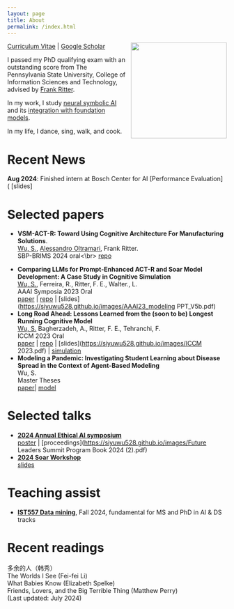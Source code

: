 ```yaml
---
layout: page
title: About
permalink: /index.html
---
```

<p><img style="float:right; padding-left:10px" src="http://Siyuwu528.github.io/images/image.jpg" width="220" height="220" /></p>
<a href="https://siyuwu528.github.io/images/Siyu Wu_Resume_AI_V4.pdf">Curriculum Vitae</a> | <a href="https://scholar.google.com/citations?user=wFLFQeoAAAAJ&hl=zh-CN">Google Scholar</a> <br>

I passed my PhD qualifying exam with an outstanding score from The Pennsylvania State University, College of Information Sciences and Technology, advised by <a href="https://www.frankritter.com/ritter.html">Frank Ritter</a>.

In my work, I study <a href="http://Siyuwu528.github.io/images/CBI_intern_Wu_V2.pdf">neural symbolic AI</a> and its <a href="http://Siyuwu528.github.io/images/NeSyAI-ACS-2024_extended.pdf" target="_blank">integration with foundation models</a>.


In my life, I dance, sing, walk, and cook.
# Recent News
<!---- **July 2024**: paper **VSM-ACT-R: Toward Using Cognitive Architecture For Manufacturing Solutions**.<br> <u>Wu, S.</u>, <a href="https://carnegiebosch.cmu.edu/team/bios/oltramari-alessandro.html">Alessandro Oltramari</a>, Frank Ritter, get accepted to 
17th International Conference on Social Computing, Behavioral-Cultural Modeling & Prediction and Behavior Representation in Modeling and Simulation (SBP-BRIMs) for oral presentation.--->
 **Aug 2024**: Finished intern at Bosch Center for AI
 [Performance Evaluation] (
 [slides]
# Selected papers
- **VSM-ACT-R: Toward Using Cognitive Architecture For Manufacturing Solutions**.<br>
<u>Wu, S.</u>, <a href="https://carnegiebosch.cmu.edu/team/bios/oltramari-alessandro.html">Alessandro Oltramari</a>, Frank Ritter.
<br>SBP-BRIMS 2024 oral<\br>
    [repo](https://github.com/SiyuWu528/VSM-ACT-R) 
<!---[slides](https://siyuwu528.github.io/images/AAAI23_modeling PPT_V5b.pdf)--->
- **Comparing LLMs for Prompt-Enhanced ACT-R and Soar Model Development: A Case Study in Cognitive Simulation** <br>
  <u>Wu, S.</u>, Ferreira, R., Ritter, F. E., Walter., L.<br>
  AAAI Symposia 2023 Oral<br>
    [paper](https://ojs.aaai.org/index.php/AAAI-SS/article/view/27710) |
    [repo](https://github.com/SiyuWu528/GPT-DriveBus) |
    [slides](https://siyuwu528.github.io/images/AAAI23_modeling PPT_V5b.pdf)
- **Long Road Ahead: Lessons Learned from the (soon to be) Longest Running Cognitive Model** <br>
  <u>Wu, S.</u> Bagherzadeh, A., Ritter, F. E., Tehranchi, F.<br>
  ICCM 2023 Oral<br>
    [paper](https://www.frankritter.com/papers/wuBRT23.pdf) |
    [repo](https://github.com/SiyuWu528/DriveBus) |
    [slides](https://siyuwu528.github.io/images/ICCM 2023.pdf) |
    [simulation](https://pennstateoffice365-my.sharepoint.com/:v:/r/personal/sfw5621_psu_edu/Documents/DriveBus_2023/3.%20data_collection/Model%20A%20play%20the%20game%20recording.MOV?csf=1&web=1&e=Fbrijw&nav=eyJwbGF5YmFja09wdGlvbnMiOnt9LCJyZWZlcnJhbEluZm8iOnsicmVmZXJyYWxBcHAiOiJTdHJlYW1XZWJBcHAiLCJyZWZlcnJhbE1vZGUiOiJtaXMiLCJyZWZlcnJhbFZpZXciOiJwb3N0cm9sbC1jb3B5bGluayIsInJlZmVycmFsUGxheWJhY2tTZXNzaW9uSWQiOiI1ZWEyNDBiYS1iZmY1LTQ4M2YtODZiYi03ZjgyMzlhNGIyYmMifX0%3D)
- **Modeling a Pandemic: Investigating Student Learning about Disease Spread in the Context of Agent-Based Modeling** <br>
Wu, S. <br>
Master Theses <br>
[paper](https://www.proquest.com/docview/2715316973?pq-origsite=gscholar&fromopenview=true&sourcetype=Dissertations%20&%20Theses)|
[model](https://ccl.northwestern.edu/theorybuilding/Siyu-Intervention/Model5Disease.html)

# Selected talks
- **<a href="https://midas.umich.edu/future-leaders-summit-2024/">2024 Annual Ethical AI symposium</a>** <br>
     [poster](https://siyuwu528.github.io/images/V4_AI-WEEK-2024-LLM-ACT-R-1.pdf) |
     [proceedings](https://siyuwu528.github.io/images/Future Leaders Summit Program Book 2024 (2).pdf)
- **<a href="https://integratedcognition.ai/news/2024-soar-workshop-29-may/">2024 Soar Workshop</a>** <br>
     [slides](https://siyuwu528.github.io/images/SoarPresentation_Wu.pdf)<br>

# Teaching assist
- **<a href="https://bulletins.psu.edu/university-course-descriptions/graduate/ist/">IST557 Data mining</a>**, Fall 2024, fundamental for MS and PhD in AI & DS tracks

# Recent readings
多余的人（韩秀）<br>
The Worlds I See (Fei-fei Li)<br>
What Babies Know (Elizabeth Spelke)<br>
Friends, Lovers, and the Big Terrible Thing (Matthew Perry)<br>
(Last updated: July 2024)

